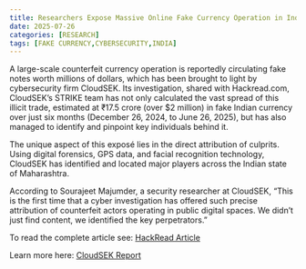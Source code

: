 ```yaml
---
title: Researchers Expose Massive Online Fake Currency Operation in India
date: 2025-07-26
categories: [RESEARCH]
tags: [FAKE CURRENCY,CYBERSECURITY,INDIA]
---
```


A large-scale counterfeit currency operation is reportedly circulating fake notes worth millions of dollars, which has been brought to light by cybersecurity firm CloudSEK. Its investigation, shared with Hackread.com, CloudSEK’s STRIKE team has not only calculated the vast spread of this illicit trade, estimated at ₹17.5 crore (over $2 million) in fake Indian currency over just six months (December 26, 2024, to June 26, 2025), but has also managed to identify and pinpoint key individuals behind it.

The unique aspect of this exposé lies in the direct attribution of culprits. Using digital forensics, GPS data, and facial recognition technology, CloudSEK has identified and located major players across the Indian state of Maharashtra.

According to Sourajeet Majumder, a security researcher at CloudSEK, “This is the first time that a cyber investigation has offered such precise attribution of counterfeit actors operating in public digital spaces. We didn’t just find content, we identified the key perpetrators.”

To read the complete article see: [HackRead Article](https://hackread.com/researchers-online-fake-currency-operation-in-india/) 

Learn more here: [CloudSEK Report](https://www.cloudsek.com/whitepapers-reports/notes-of-deception-exposing-indias-social-media-based-counterfeit-currency-network) 
